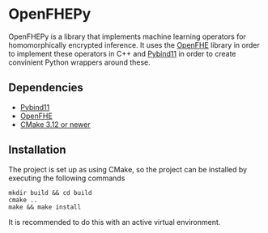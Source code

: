# OpenFHEPy

OpenFHEPy is a library that implements machine learning operators for
homomorphically encrypted inference. It uses the [OpenFHE](https://github.com/pybind/pybind11) library in order to
implement these operators in C++ and [Pybind11](https://github.com/openfheorg/openfhe-development) in order to create convinient
Python wrappers around these.

## Dependencies

- [Pybind11](https://github.com/pybind/pybind11)
- [OpenFHE](https://github.com/openfheorg/openfhe-development)
- [CMake 3.12 or newer](https://cmake.org/)

## Installation

The project is set up as using CMake, so the project can be installed by executing the following commands

```
mkdir build && cd build
cmake ..
make && make install
```

It is recommended to do this with an active virtual environment.